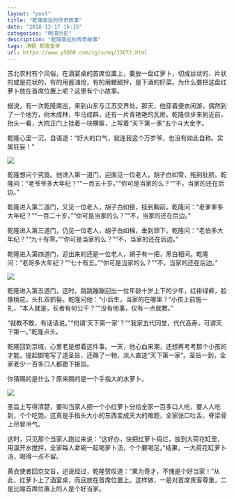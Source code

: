 ```yaml
---
layout: "post"
title: "乾隆南巡的传奇故事"
date: "2018-12-17 16:15"
categories: "明清历史"
description: "乾隆南巡的传奇故事"
tags: 清朝 乾隆皇帝
url: https://www.y5000.com/zgls/mq/33672.html
---
```






苏北农村有个风俗，在酒宴桌的首席位置上，要放一盘红萝卜，切成丝状的、片状的或是花状的，有的用酱油炝，有的用糖醋拌，是下酒的好菜。为什么要把这盘红萝卜放在首席位置上呢？这里有个小故事。

据说，有一次乾隆南巡，来到山东与江苏交界处。那天，他穿着便衣闲游，偶然到了一个地方，树木成林，牛马成群，还有一片青艳艳的瓦房。乾隆信步来到近前，抬头一看，大院正门上挂着一块横匾，上写着“天下第一家”五个斗大金字。

乾隆心里一沉，自语道：“好大的口气，就连我这个万岁爷，也没有如此自称。实属狂妄！”

![](https://img.y5000.com/uploads/allimg/180926/14-1P926164452547.jpg)

乾隆想问个究竟。他进入第一道门，迎面见一位老人，胡子白如雪，拖到肚脐。乾隆问：“老爷爷多大年纪？”“一百五十岁。”“你可是当家的么？”“不，当家的还在后边。”

乾隆进入第二道门，又见一位老人，胡子白如银，挂到胸前。乾隆问：“老爹爹多大年纪？”“一百二十岁。”“你可是当家的么？”“不，当家的还在后边。”

乾隆进入第三道门，仍见一位老人，胡子白如棉，垂到颈下。乾隆问：“老伯多大年纪？”“九十有零。”“你可是当家的么？”“不，当家的还在后边。”

乾隆进入第四道门，迎出来的还是一位老人，胡子有一把，黑白相间。乾隆问：“老哥多大年纪？”“七十有五。”“你可是当家的么？”“不，当家的还在后边。”

![](https://img.y5000.com/uploads/allimg/180926/14-1P926164G6215.jpg)

乾隆进入第五道门，这时，跳跳蹦蹦迎出一位年龄十岁上下的少年，红褂绿裤，脸像桃花，头扎双抓髻。乾隆问他：“小后生，当家的在哪里？”小孩上前施一礼，“本人就是，长者有何公干？”“没有他事，仅有一点就教。”

“就教不敢，有话请说。”“何谓&lsquo;天下第一家&rsquo;？”“我家五代同堂，代代高寿，可谓天下第一。”乾隆点头。

乾隆回到京城，心里老是想着这件事。一天，他心血来潮，还想再考考那个小孩的才能，提起御笔写了道圣旨，还赐了一物，派人直送“天下第一家”。圣旨一到，全家老少一百多口人都跪下接旨。

你猜赐的是什么？原来赐的是一个手指大的水萝卜。

![](https://img.y5000.com/uploads/allimg/180926/14-1P926164I1236.jpg)

圣旨上写得清楚，要叫当家人把一个小红萝卜分给全家一百多口人吃，要人人吃到，个个吃饱。这真是手指头大小的东西变成天大的难题，全家张口吐舌，脊梁骨上尽冒冷气。

这时，只见那个当家人跑过来说：“这好办，快把红萝卜捣烂，放到大荷花缸里，用温开水搅拌，全家每人拿碗一起喝萝卜汤，个个要喝足。”结果，一大荷花缸萝卜汤，喝得一点不留。

黄衣使者回京交旨，述说经过，乾隆赞叹道：“果为奇才，不愧是个好当家！”从此，红萝卜上了酒宴桌，而且放在首席位置上。这样做，一是对首席贵客尊重，二是比喻首席位置上的人是个好当家。
